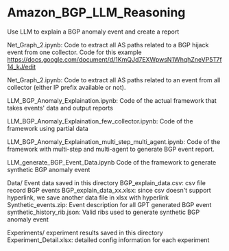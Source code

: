 # Amazon_BGP_LLM_Reasoning
Use LLM to explain a BGP anomaly event and create a report

Net_Graph_2.ipynb:
  Code to extract all AS paths related to a BGP hijack event from one collector. Code for this example https://docs.google.com/document/d/1KmQJd7EXWpwsN1WhqhZneVP5T7f14_kJ/edit

Net_Graph_2.ipynb:
  Code to extract all AS paths related to an event from all collector (either IP prefix available or not).

LLM_BGP_Anomaly_Explaination.ipynb:
  Code of the actual framework that takes events' data and output reports

LLM_BGP_Anomaly_Explaination_few_collector.ipynb:
  Code of the framework using partial data

LLM_BGP_Anomaly_Explaination_multi_step_multi_agent.ipynb:
  Code of the framework with multi-step and multi-agent to generate BGP event report.

LLM_generate_BGP_Event_Data.ipynb
  Code of the framework to generate synthetic BGP anomaly event

Data/
  Event data saved in this directory
  BGP_explain_data.csv: csv file record BGP events
  BGP_explain_data_xx.xlsx: since csv doesn't support hyperlink, we save another data file in xlsx with hyperlink
  Synthetic_events.zip: Event description for all GPT generated BGP event
  synthetic_history_rib.json: Valid ribs used to generate synthetic BGP anomaly event

Experiments/
  experiment results saved in this directory
  Experiment_Detail.xlsx: detailed config information for each experiment

